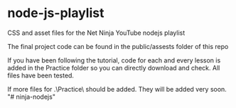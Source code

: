 # node-js-playlist
CSS and asset files for the Net Ninja YouTube nodejs playlist

The final project code can be found in the public/assests folder of this repo

If you have been following the tutorial, code for each and every lesson is added in the Practice folder so you can directly download and check.
All files have been tested.

If more files for  .\Practice\ should be added. They will be added very soon.
"# ninja-nodejs" 
